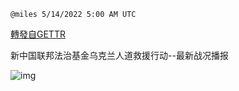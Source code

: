 
`@miles 5/14/2022 5:00 AM UTC`

[轉發自GETTR](https://gettr.com/post/p19pt31dc11)

新中国联邦法治基金乌克兰人道救援行动--最新战况播报

![img](https://media.gettr.com/group29/origin/2022/05/14/04/1e081a03-c190-073b-a274-a8dc39084e7b/6383d6c383a688bc0ce747d8282e44b3.jpeg)

